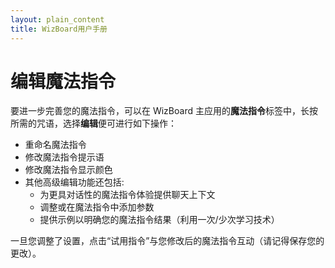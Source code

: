 ```yaml
---
layout: plain_content
title: WizBoard用户手册
---
```

# 编辑魔法指令

要进一步完善您的魔法指令，可以在 WizBoard 主应用的**魔法指令**标签中，长按所需的咒语，选择**编辑**便可进行如下操作：

* 重命名魔法指令
* 修改魔法指令提示语
* 修改魔法指令显示颜色
* 其他高级编辑功能还包括:
    * 为更具对话性的魔法指令体验提供聊天上下文
    * 调整或在魔法指令中添加参数
    * 提供示例以明确您的魔法指令结果（利用一次/少次学习技术）

一旦您调整了设置，点击“试用指令”与您修改后的魔法指令互动（请记得保存您的更改）。
